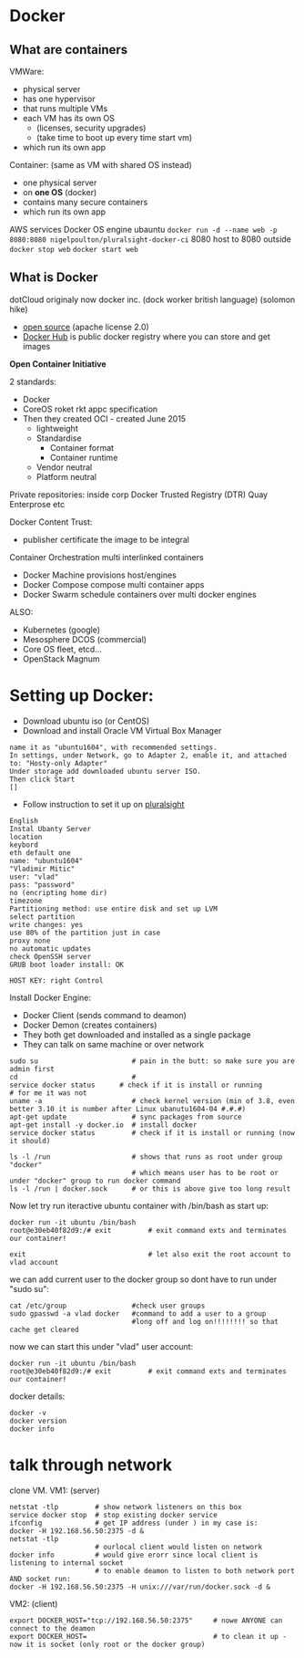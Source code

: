 

# Docker

## What are containers

VMWare: 
* physical server
* has one hypervisor
* that runs multiple VMs
* each VM has its own OS 
   * (licenses, security upgrades) 
   * (take time to boot up every time start vm)
* which run its own app

Container: (same as VM with shared OS instead)
* one physical server
* on **one OS** (docker)
* contains many secure containers
* which run its own app

AWS services Docker OS engine ubauntu
`docker run -d --name web -p 8080:8080 nigelpoulton/pluralsight-docker-ci`
8080 host to 8080 outside
`docker stop web`
`docker start web`


## What is Docker
dotCloud originaly now docker inc. (dock worker british language) (solomon hike) 
* [open source](https://github.com/docker/docker) (apache license 2.0)
* [Docker Hub](https://hub.docker.com/) is public docker registry where you can store and get images

**Open Container Initiative**

2 standards:
* Docker
* CoreOS roket rkt appc specification
* Then they created OCI - created June 2015
   * lightweight
   * Standardise 
      * Container format
      * Container runtime
   * Vendor neutral
   * Platform neutral

Private repositories:
inside corp
Docker Trusted Registry (DTR)
Quay Enterprose
etc

Docker Content Trust: 
* publisher certificate the image to be integral
 
Container Orchestration 
multi interlinked containers
* Docker Machine
  provisions host/engines
* Docker Compose
  compose multi container apps
* Docker Swarm
  schedule containers over multi docker engines

ALSO:
* Kubernetes (google)
* Mesosphere DCOS (commercial)
* Core OS fleet, etcd... 
* OpenStack Magnum 


# Setting up Docker:

* Download ubuntu iso (or CentOS)
* Download and install Oracle VM Virtual Box Manager
```
name it as "ubuntu1604", with recommended settings.
In settings, under Network, go to Adapter 2, enable it, and attached to: "Hosty-only Adapter"
Under storage add downloaded ubuntu server ISO. 
Then click Start
[]
```

* Follow instruction to set it up on [pluralsight](https://app.pluralsight.com/player?course=docker-deep-dive&author=nigel-poulton&name=docker-deep-dive-m3&clip=3&mode=live)  
```
English
Instal Ubanty Server 
location
keybord
eth default one 
name: "ubuntu1604"
"Vladimir Mitic"
user: "vlad"
pass: "password" 
no (encripting home dir) 
timezone
Partitioning method: use entire disk and set up LVM 
select partition 
write changes: yes 
use 80% of the partition just in case 
proxy none 
no automatic updates
check OpenSSH server 
GRUB boot loader install: OK

HOST KEY: right Control

```

Install Docker Engine:
* Docker Client (sends command to deamon)
* Docker Demon (creates containers)
* They both get downloaded and installed as a single package
* They can talk on same machine or over network


```
sudo su                       # pain in the butt: so make sure you are admin first
cd                            # 
service docker status      # check if it is install or running
# for me it was not
uname -a                      # check kernel version (min of 3.8, even better 3.10 it is number after Linux ubanutu1604-04 #.#.#)
apt-get update                # sync packages from source
apt-get install -y docker.io  # install docker
service docker status         # check if it is install or running (now it should)

ls -l /run                    # shows that runs as root under group "docker"
                              # which means user has to be root or under "docker" group to run docker command
ls -l /run | docker.sock      # or this is above give too long result

```
Now let try run iteractive ubuntu container with /bin/bash as start up:
```
docker run -it ubuntu /bin/bash
root@e30eb40f82d9:/# exit         # exit command exts and terminates our container!

exit                              # let also exit the root account to vlad account
```
we can add current user to the docker group so dont have to run under "sudo su":
```
cat /etc/group                #check user groups 
sudo gpasswd -a vlad docker   #command to add a user to a group
                              #long off and log on!!!!!!!! so that cache get cleared
```
now we can start this under "vlad" user account:
```
docker run -it ubuntu /bin/bash
root@e30eb40f82d9:/# exit         # exit command exts and terminates our container!
```
docker details:
```
docker -v
docker version
docker info
```

# talk through network
clone VM.
VM1: (server)
```
netstat -tlp         # show network listeners on this box
service docker stop  # stop existing docker service
ifconfig             # get IP address (under ) in my case is:
docker -H 192.168.56.50:2375 -d &
netstat -tlp
                     # ourlocal client would listen on network 
docker info          # would give erorr since local client is listening to internal socket
                     # to enable deamon to listen to both network port AND socket run:
docker -H 192.168.56.50:2375 -H unix:///var/run/docker.sock -d &
```
VM2: (client)
```
export DOCKER_HOST="tcp://192.168.56.50:2375"     # nowe ANYONE can connect to the deamon
export DOCKER_HOST=                               # to clean it up - now it is socket (only root or the docker group)

```

